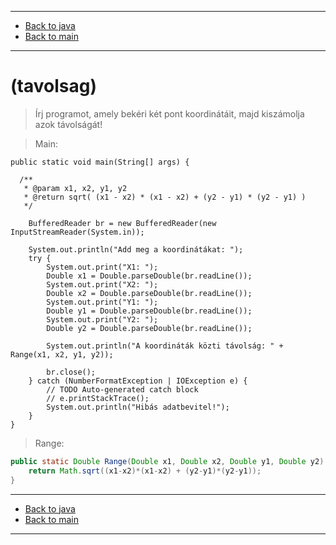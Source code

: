 
---

- [Back to java](../../java.md)
- [Back to main](../../../../README.md)

---

# (tavolsag)

> Írj programot, 
> amely bekéri két pont koordinátáit,
>  majd kiszámolja azok távolságát! 

> Main:

```
public static void main(String[] args) {

  /**
   * @param x1, x2, y1, y2
   * @return sqrt( (x1 - x2) * (x1 - x2) + (y2 - y1) * (y2 - y1) )
   */

	BufferedReader br = new BufferedReader(new InputStreamReader(System.in));

	System.out.println("Add meg a koordinátákat: ");
	try {
		System.out.print("X1: ");
		Double x1 = Double.parseDouble(br.readLine());
		System.out.print("X2: ");
		Double x2 = Double.parseDouble(br.readLine());
		System.out.print("Y1: ");
		Double y1 = Double.parseDouble(br.readLine());
		System.out.print("Y2: ");
		Double y2 = Double.parseDouble(br.readLine());

		System.out.println("A koordináták közti távolság: " + Range(x1, x2, y1, y2));

		br.close();
	} catch (NumberFormatException | IOException e) {
		// TODO Auto-generated catch block
		// e.printStackTrace();
		System.out.println("Hibás adatbevitel!");
	}
}
```

> Range:

```java
public static Double Range(Double x1, Double x2, Double y1, Double y2) {
	return Math.sqrt((x1-x2)*(x1-x2) + (y2-y1)*(y2-y1));
}
```

---

- [Back to java](../../java.md)
- [Back to main](../../../../README.md)

---
